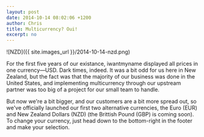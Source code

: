 ```yaml
---
layout: post
date: 2014-10-14 08:02:06 +1200
author: Chris
title: Multicurrency? Oui!
excerpt: no
---
```


![NZD]({{ site.images_url }}/2014-10-14-nzd.png)

For the first five years of our existance, iwantmyname displayed all prices in one currency—USD. Dark times, indeed. It was a bit odd for us here in New Zealand, but the fact was that the majority of our business was done in the United States, and implementing multicurrency through our upstream partner was too big of a project for our small team to handle. 

But now we're a bit bigger, and our customers are a bit more spread out, so we've officially launched our first two alternative currencies, the Euro (EUR) and New Zealand Dollars (NZD) (the Brittish Pound (GBP) is coming soon). To change your currency, just head down to the bottom-right in the footer and make your selection.

